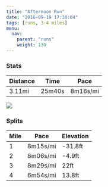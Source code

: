 ```yaml
---
title: "Afternoon Run"
date: "2016-09-19 17:30:04"
tags: [runs, 3-4 miles]
menu:
  nav:
    parent: "runs"
    weight: 130
---
```


### Stats

| Distance | Time | Pace |
|----------|------|------|
|3.11mi|25m40s|8m16s/mi|

<img src='https://maps.googleapis.com/maps/api/staticmap?maptype=roadmap&path=enc:mjkeIx}tLzDj[}Brz@vBnAuAlALzBbFzUhKpSNjHvCtIfEnFdEt@bIhOkJwOmDg@}EoF_F}W{IsLo@yJyBqFo@qHjAqA{AsAv@iB`@sn@|AkJ{EoW&key=AIzaSyC1MId7bFpkLXNAaYhBSTb8jLyiSqzbDtM&size=800x800&markers=color:yellow|label:S|53.47511,-2.24237&markers=color:green|label:F|53.475010000000005,-2.2425'>

### Splits

| Mile | Pace | Elevation |
|------|------|-----------|
|1|8m15s/mi|-31.8ft|
|2|8m06s/mi|-4.9ft|
|3|8m29s/mi|22ft|
|4|6m54s/mi|13.8ft|
